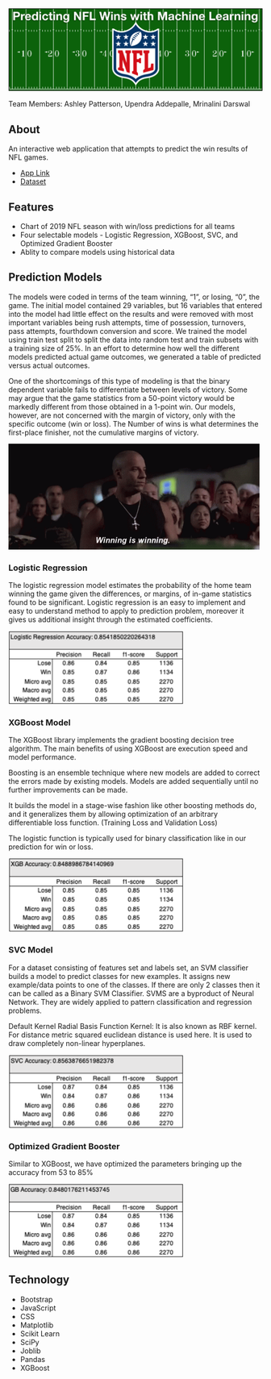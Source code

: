 <img src="images/logo.png">

Team Members: Ashley Patterson, Upendra Addepalle, Mrinalini Darswal

## About

An interactive web application that attempts to predict the win results of NFL games. 

* [App Link](https://nfl-ml.herokuapp.com/)
* [Dataset](https://www.reddit.com/r/NFLstatheads/comments/bmrwgp/i_scraped_a_bunch_of_nfl_data_from_2002_through/ "dataset")


## Features
-  Chart of 2019 NFL season with win/loss predictions for all teams
-  Four selectable models - Logistic Regression, XGBoost, SVC, and Optimized Gradient Booster
-  Ablity to compare models using historical data


## Prediction Models

The models were coded in terms of the team winning, “1”, or losing, “0”, the game. The initial model contained 29 variables, but 16 variables that entered into the model had little effect on the results and were removed with most important variables being rush attempts, time of possession, turnovers, pass attempts, fourthdown conversion and score. We trained the model using train test split to split the data into random test and train subsets with a training size of 25%. In an effort to determine how well the different models predicted actual game outcomes, we generated a table of predicted versus actual outcomes.

One of the shortcomings of this type of modeling is that the binary dependent
variable fails to differentiate between levels of victory. Some may argue that the game
statistics from a 50-point victory would be markedly different from those obtained
in a 1-point win. Our models, however, are not concerned with the
margin of victory, only with the specific outcome (win or loss). The Number of wins is what determines the first-place finisher, not the cumulative margins of victory. 

<img src="images/winning.gif">

### Logistic Regression

The logistic regression model estimates the probability of the home team winning the game given the differences, or margins, of in-game statistics found to be significant. Logistic regression is an easy to implement and
easy to understand method to apply to prediction problem,
moreover it gives us additional insight through the estimated
coefficients.

<img src="images/logreg.png" width="347" height="146">

### XGBoost Model

The XGBoost library implements the gradient boosting decision tree algorithm. The main benefits of using XGBoost are execution speed and model performance.

Boosting is an ensemble technique where new models are added to correct the errors made by existing models. Models are added sequentially until no further improvements can be made.

It builds the model in a stage-wise fashion like other boosting methods do, and it generalizes them by allowing optimization of an arbitrary differentiable loss function. (Training Loss and Validation Loss)

The logistic function is typically used for binary classification like in our prediction for win or loss. 

<img src="images/xgb.png"  width="347" height="146">


### SVC Model

For a dataset consisting of features set and labels set, an SVM classifier builds a model to predict classes for new examples. It assigns new example/data points to one of the classes. If there are only 2 classes then it can be called as a Binary SVM Classifier. SVMS are a byproduct of Neural Network. They are widely applied to pattern classification and regression problems.

Default Kernel Radial Basis Function Kernel: It is also known as RBF kernel. For distance metric squared euclidean distance is used here. It is used to draw completely non-linear hyperplanes.

<img src="images/svc.png"  width="347" height="146">

### Optimized Gradient Booster

Similar to XGBoost, we have optimized the parameters bringing up the accuracy from 53 to 85%

<img src="images/gb.png" width="347" height="146">

## Technology

- Bootstrap
- JavaScript
- CSS
- Matplotlib
- Scikit Learn
- SciPy
- Joblib
- Pandas
- XGBoost
